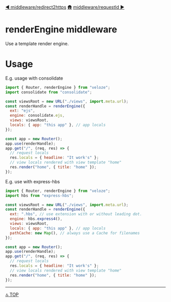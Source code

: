 [◀︎ middleware/redirect2https](../middleware/redirect2https.md)
[🛖](../index.md)
[middleware/requestId ▶](../middleware/requestId.md)

# renderEngine middleware

Use a template render engine.

# Usage

E.g. usage with consolidate

```js
import { Router, renderEngine } from "veloze";
import consolidate from "consolidate";

const viewsRoot = new URL("./views", import.meta.url);
const renderHandle = renderEngine({
  ext: "ejs",
  engine: consolidate.ejs,
  views: viewsRoot,
  locals: { app: "this app" }, // app locals
});

const app = new Router();
app.use(renderHandle);
app.get("/", (req, res) => {
  // request locals
  res.locals = { headline: "It work's" };
  // view locals rendered with view template "home"
  res.render("home", { title: "home" });
});
```

E.g. use with express-hbs

```js
import { Router, renderEngine } from "veloze";
import hbs from "express-hbs";

const viewsRoot = new URL("./views", import.meta.url);
const renderHandle = renderEngine({
  ext: ".hbs", // use extension with or without leading dot.
  engine: hbs.express4(),
  views: viewsRoot,
  locals: { app: "this app" }, // app locals
  pathCache: new Map(), // always use a Cache for filenames
});

const app = new Router();
app.use(renderHandle);
app.get("/", (req, res) => {
  // request locals
  res.locals = { headline: "It work's" };
  // view locals rendered with view template "home"
  res.render("home", { title: "home" });
});
```

---

[🔝 TOP](#top)
